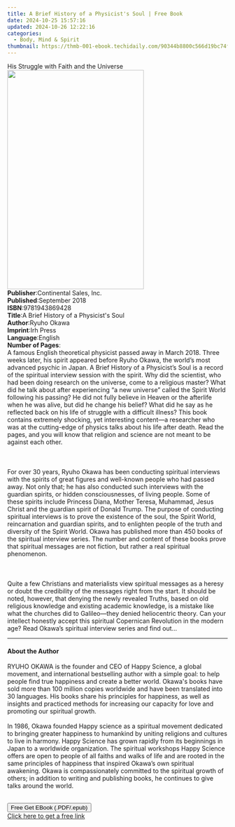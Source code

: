 ```yaml
---
title: A Brief History of a Physicist's Soul | Free Book
date: 2024-10-25 15:57:16
updated: 2024-10-26 12:22:16
categories:
  - Body, Mind & Spirit
thumbnail: https://thmb-001-ebook.techidaily.com/90344b8800c566d19bc74f3aa0a47a8cb8fb131496c3db8aa183178cba1ae114.jpg
---
```

<main id="book-container">
  <div class="flex flex-col">
    <div class="book-brief flex-1 py-6 px-4 sm:p-6 md:py-10 md:px-8">
      <!-- brief-->
      <div class="book-brief-main">
        His Struggle with Faith and the Universe
      </div>
    </div>
    <div
      class="book-meta-info flex-1 grid gap-4 col-start-1 col-end-3 row-start-1 sm:mb-6 sm:grid-cols-4 lg:gap-6 lg:col-start-2 lg:row-end-6 lg:row-span-6 lg:mb-0"
    >
      <div
        class="book-meta-info-left place-content-center mt-4 p-4 text-sm leading-6 col-start-2 col-span-2 dark:text-slate-400"
      >
        <img
          class="w-full h-500 object-cover rounded-lg sm:h-255 sm:col-span-2 lg:col-span-full"
          src="https://img-001-ebook.techidaily.com/f34efd6042af917561a36160407b95c966487fde3020422f7eacef86d45b2b7b.jpg"
          alt=""
          width="312"
          height="500"
        />
      </div>
      <div
        class="book-meta-info-right mt-2 col-start-1 row-start-2 col-span-3 self-center"
      >
        <!-- meta data  -->
        <div class="flex flex-col px-4 md:px-8">
          <div class="flex-1">
            <strong>Publisher</strong>:<span class="px-2"
              >Continental Sales, Inc.</span
            >
          </div>
          <div class="flex-1">
            <strong>Published</strong>:<span class="px-2">September 2018</span>
          </div>
          <div class="flex-1">
            <strong>ISBN</strong>:<span class="px-2">9781943869428</span>
          </div>
          <div class="flex-1">
            <strong>Title</strong>:<span class="px-2"
              >A Brief History of a Physicist&#39;s Soul</span
            >
          </div>
          <div class="flex-1">
            <strong>Author</strong>:<span class="px-2">Ryuho Okawa</span>
          </div>
          <div class="flex-1">
            <strong>Imprint</strong>:<span class="px-2">Irh Press</span>
          </div>
          <div class="flex-1">
            <strong>Language</strong>:<span class="px-2">English</span>
          </div>
          <div class="flex-1">
            <strong>Number of Pages</strong>:<span class="px-2"></span>
          </div>
        </div>
      </div>
    </div>
    <div class="book-description flex-1 py-6 px-4 sm:p-6 md:py-10 md:px-8">
      <div class="book-description-main">
        <div accordion-content="" id="description">
          A famous English theoretical physicist passed away in March 2018.
          Three weeks later, his spirit appeared before Ryuho Okawa, the world’s
          most advanced psychic in Japan. A Brief History of a Physicist’s Soul
          is a record of the spiritual interview session with the spirit. Why
          did the scientist, who had been doing research on the universe, come
          to a religious master? What did he talk about after experiencing “a
          new universe” called the Spirit World following his passing? He did
          not fully believe in Heaven or the afterlife when he was alive, but
          did he change his belief? What did he say as he reflected back on his
          life of struggle with a difficult illness? This book contains
          extremely shocking, yet interesting content—a researcher who was at
          the cutting-edge of physics talks about his life after death. Read the
          pages, and you will know that religion and science are not meant to be
          against each other. <br /><br /><br /><br />For over 30 years, Ryuho
          Okawa has been conducting spiritual interviews with the spirits of
          great figures and well-known people who had passed away. Not only
          that; he has also conducted such interviews with the guardian spirits,
          or hidden consciousnesses, of living people. Some of these spirits
          include Princess Diana, Mother Teresa, Muhammad, Jesus Christ and the
          guardian spirit of Donald Trump. The purpose of conducting spiritual
          interviews is to prove the existence of the soul, the Spirit World,
          reincarnation and guardian spirits, and to enlighten people of the
          truth and diversity of the Spirit World. Okawa has published more than
          450 books of the spiritual interview series. The number and content of
          these books prove that spiritual messages are not fiction, but rather
          a real spiritual phenomenon. <br /><br /><br /><br />Quite a few
          Christians and materialists view spiritual messages as a heresy or
          doubt the credibility of the messages right from the start. It should
          be noted, however, that denying the newly revealed Truths, based on
          old religious knowledge and existing academic knowledge, is a mistake
          like what the churches did to Galileo—they denied heliocentric theory.
          Can your intellect honestly accept this spiritual Copernican
          Revolution in the modern age? Read Okawa’s spiritual interview series
          and find out…
        </div>
        <div class="accordion-fader"></div>
      </div>
    </div>
    <div class="book-excerpts flex-1 py-6 px-4 sm:p-6 md:py-10 md:px-8">
      <!-- excerpts-->
      <div class="book-excerpts-main">
        <hr />
        <h4 class="placeholder placeholder-heading">
          <span>About the Author</span>
        </h4>
        <p>
          RYUHO OKAWA is the founder and CEO of Happy Science, a global
          movement, and international bestselling author with a simple goal: to
          help people find true happiness and create a better world. Okawa's
          books have sold more than 100 million copies worldwide and have been
          translated into 30 languages. His books share his principles for
          happiness, as well as insights and practiced methods for increasing
          our capacity for love and promoting our spiritual growth.<br /><br />In
          1986, Okawa founded Happy science as a spiritual movement dedicated to
          bringing greater happiness to humankind by uniting religions and
          cultures to live in harmony. Happy Science has grown rapidly from its
          beginnings in Japan to a worldwide organization. The spiritual
          workshops Happy Science offers are open to people of all faiths and
          walks of life and are rooted in the same principles of happiness that
          inspired Okawa’s own spiritual awakening. Okawa is compassionately
          committed to the spiritual growth of others; in addition to writing
          and publishing books, he continues to give talks around the world.<br /><br />
        </p>
      </div>
    </div>
    <div
      class="book-about-author flex-1 py-6 px-4 sm:p-6 md:py-10 md:px-8"
    ></div>
    <div class="book-free-get flex-1 py-6 px-4 sm:p-6 md:py-10 md:px-8">
      <button
        id="btn-free-get"
        class="bg-blue-500 hover:bg-blue-700 text-white font-bold py-2 px-4 rounded"
      >
        Free Get EBook (.PDF/.epub)
      </button>
      <div id="countdown-display" class="px-2 text-lg mt-2"></div>
      <a
        id="free-link"
        class="hidden bg-blue-500 hover:bg-blue-700 text-white font-bold py-2 px-4 rounded"
        href="https://www.ebooks.com/en-us/book/209537987/a-brief-history-of-a-physicist-s-soul/ryuho-okawa/"
        target="_blank"
        >Click here to get a free link</a
      >
    </div>
    <script>
      let countdownTime = 0;
      let countdownInterval = null;
      document
        .getElementById('btn-free-get')
        .addEventListener('click', startCountdown);
      function startCountdown() {
        countdownTime = new Date().getTime() + 60000 * 3;
        countdownInterval = setInterval(updateCountdown, 1000);
        document.getElementById('btn-free-get').disabled = true;
        document
          .getElementById('btn-free-get')
          .classList.add('bg-gray-500', 'cursor-not-allowed');
      }
      function updateCountdown() {
        let currentTime = new Date().getTime();
        let timeLeft = countdownTime - currentTime;
        let secondsLeft = Math.floor(timeLeft / 1000);
        document.getElementById('countdown-display').innerHTML =
          `Remaining time: ${secondsLeft} seconds.`;
        if (secondsLeft <= 0) {
          clearInterval(countdownInterval);
          document.getElementById('btn-free-get').classList.add('hidden');
          document.getElementById('free-link').classList.remove('hidden');
          document.getElementById('countdown-display').innerHTML = '';
        }
      }
    </script>
  </div>
</main>
